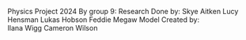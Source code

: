 Physics Project 2024
By group 9:
  Research Done by:
    Skye Aitken
    Lucy Hensman
    Lukas Hobson
    Feddie Megaw
  Model Created by:  
    Ilana Wigg
    Cameron Wilson
